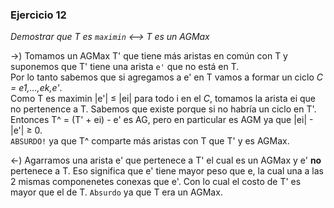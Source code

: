 ### Ejercicio 12

_Demostrar que T es `maximin` <--> T es un AGMax_

->) Tomamos un AGMax T' que tiene más aristas en común con T y suponemos que T' tiene una arista `e'` que no está en T.\
Por lo tanto sabemos que si agregamos a e' en T vamos a formar un ciclo _C = e1,...,ek,e'_.\
Como T es maximin |e'| ≤ |ei| para todo i en el _C_, tomamos la arista ei que no pertenence a T. Sabemos que existe porque si no habría un ciclo en T'.\
Entonces T^ = (T' + ei) - e' es AG, pero en particular es AGM ya que |ei| - |e'| ≥ 0.\
`ABSURDO!` ya que T^ comparte más aristas con T que T' y es AGMax.

<-) Agarramos una arista e' que pertenece a T' el cual es un AGMax y e' **no** pertenece a T. Eso significa que e' tiene mayor peso que e, la cual una a las 2 mismas componenetes conexas que e'. Con lo cual el costo de T' es mayor que el de T. `Absurdo` ya que T era un AGMax.